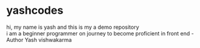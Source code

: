 # yashcodes
hi, my name is yash and this is my a demo repository
<br>
i am a beginner programmer on journey to become proficient in front end
-Author Yash vishwakarma
